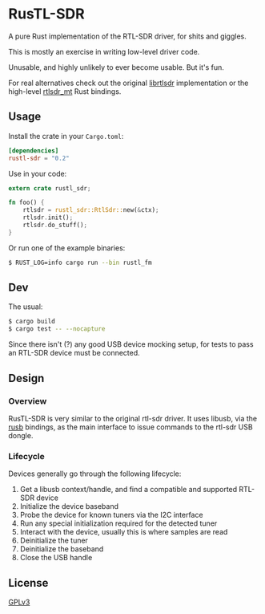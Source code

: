 # RusTL-SDR

A pure Rust implementation of the RTL-SDR driver, for shits and giggles.

This is mostly an exercise in writing low-level driver code.

Unusable, and highly unlikely to ever become usable. But it's fun.

For real alternatives check out the original [librtlsdr](https://github.com/osmocom/rtl-sdr/) implementation or the high-level [rtlsdr_mt](https://github.com/kchmck/rtlsdr_mt.rs) Rust bindings.

## Usage

Install the crate in your `Cargo.toml`:

```toml
[dependencies]
rustl-sdr = "0.2"
```

Use in your code:

```rust
extern crate rustl_sdr;

fn foo() {
    rtlsdr = rustl_sdr::RtlSdr::new(&ctx);
    rtlsdr.init();
    rtlsdr.do_stuff();
}
```

Or run one of the example binaries:

```bash
$ RUST_LOG=info cargo run --bin rustl_fm
```

## Dev

The usual:

```bash
$ cargo build
$ cargo test -- --nocapture
```

Since there isn't (?) any good USB device mocking setup, for tests to pass an RTL-SDR device must be connected.

## Design

### Overview

RusTL-SDR is very similar to the original rtl-sdr driver. It uses libusb, via the [rusb](https://github.com/a1ien/rusb/) bindings, as the main interface to issue commands to the rtl-sdr USB dongle.

### Lifecycle

Devices generally go through the following lifecycle:

1. Get a libusb context/handle, and find a compatible and supported RTL-SDR device
2. Initialize the device baseband
3. Probe the device for known tuners via the I2C interface
4. Run any special initialization required for the detected tuner
5. Interact with the device, usually this is where samples are read
6. Deinitialize the tuner
7. Deinitialize the baseband
8. Close the USB handle

## License

[GPLv3](LICENSE)
